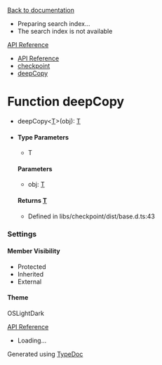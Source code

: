 [Back to documentation](/langgraphjs/)

* Preparing search index...
* The search index is not available

[API Reference](/)

* [API Reference](../index.html)
* [checkpoint](../modules/checkpoint.html)
* [deepCopy](checkpoint.deepCopy.html)

# Function deepCopy

* deepCopy<[T](checkpoint.deepCopy.html#deepCopy.T)>(obj): [T](checkpoint.deepCopy.html#deepCopy.T)
* #### Type Parameters

  + T

  #### Parameters

  + obj: [T](checkpoint.deepCopy.html#deepCopy.T)

  #### Returns [T](checkpoint.deepCopy.html#deepCopy.T)

  + Defined in libs/checkpoint/dist/base.d.ts:43

### Settings

#### Member Visibility

* Protected
* Inherited
* External

#### Theme

OSLightDark

[API Reference](../index.html)

* Loading...

Generated using [TypeDoc](https://typedoc.org/)
